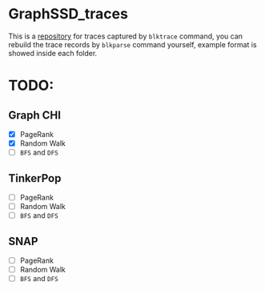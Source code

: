 # GraphSSD_traces

This is a [repository](https://github.com/supermt/GraphSSD_traces) for traces captured by `blktrace` command, you can rebuild the trace records by `blkparse` command yourself, example format is showed inside each folder.

# TODO:

## Graph CHI
- [X] PageRank
- [X] Random Walk
- [ ] `BFS` and `DFS`

## TinkerPop
- [ ] PageRank
- [ ] Random Walk
- [ ] `BFS` and `DFS`

## SNAP
- [ ] PageRank
- [ ] Random Walk
- [ ] `BFS` and `DFS`
